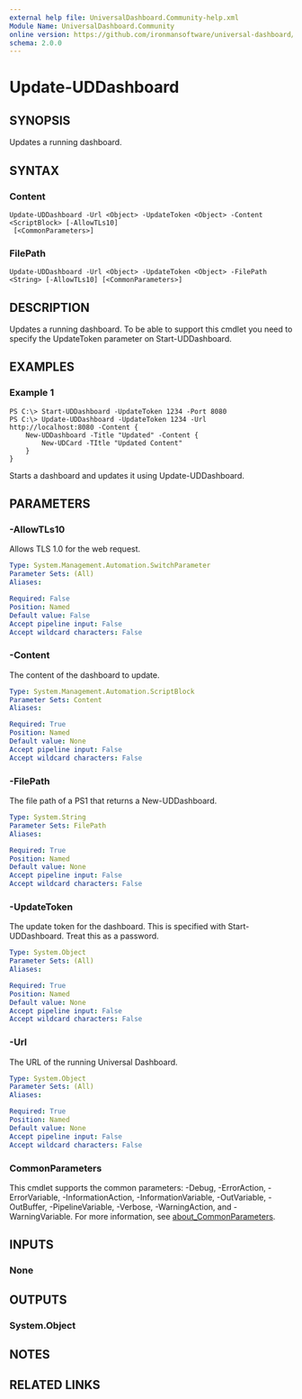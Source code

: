 ```yaml
---
external help file: UniversalDashboard.Community-help.xml
Module Name: UniversalDashboard.Community
online version: https://github.com/ironmansoftware/universal-dashboard/blob/master/src/UniversalDashboard/Help/New-UDTreeView.md
schema: 2.0.0
---
```


# Update-UDDashboard

## SYNOPSIS
Updates a running dashboard.

## SYNTAX

### Content
```
Update-UDDashboard -Url <Object> -UpdateToken <Object> -Content <ScriptBlock> [-AllowTLs10]
 [<CommonParameters>]
```

### FilePath
```
Update-UDDashboard -Url <Object> -UpdateToken <Object> -FilePath <String> [-AllowTLs10] [<CommonParameters>]
```

## DESCRIPTION
Updates a running dashboard.
To be able to support this cmdlet you need to specify the UpdateToken parameter on Start-UDDashboard.

## EXAMPLES

### Example 1
```
PS C:\> Start-UDDashboard -UpdateToken 1234 -Port 8080
PS C:\> Update-UDDashboard -UpdateToken 1234 -Url http://localhost:8080 -Content {
    New-UDDashboard -Title "Updated" -Content {
        New-UDCard -TItle "Updated Content"
    }
}
```

Starts a dashboard and updates it using Update-UDDashboard.

## PARAMETERS

### -AllowTLs10
Allows TLS 1.0 for the web request.

```yaml
Type: System.Management.Automation.SwitchParameter
Parameter Sets: (All)
Aliases:

Required: False
Position: Named
Default value: False
Accept pipeline input: False
Accept wildcard characters: False
```

### -Content
The content of the dashboard to update.

```yaml
Type: System.Management.Automation.ScriptBlock
Parameter Sets: Content
Aliases:

Required: True
Position: Named
Default value: None
Accept pipeline input: False
Accept wildcard characters: False
```

### -FilePath
The file path of a PS1 that returns a New-UDDashboard.

```yaml
Type: System.String
Parameter Sets: FilePath
Aliases:

Required: True
Position: Named
Default value: None
Accept pipeline input: False
Accept wildcard characters: False
```

### -UpdateToken
The update token for the dashboard.
This is specified with Start-UDDashboard.
Treat this as a password.

```yaml
Type: System.Object
Parameter Sets: (All)
Aliases:

Required: True
Position: Named
Default value: None
Accept pipeline input: False
Accept wildcard characters: False
```

### -Url
The URL of the running Universal Dashboard.

```yaml
Type: System.Object
Parameter Sets: (All)
Aliases:

Required: True
Position: Named
Default value: None
Accept pipeline input: False
Accept wildcard characters: False
```

### CommonParameters
This cmdlet supports the common parameters: -Debug, -ErrorAction, -ErrorVariable, -InformationAction, -InformationVariable, -OutVariable, -OutBuffer, -PipelineVariable, -Verbose, -WarningAction, and -WarningVariable. For more information, see [about_CommonParameters](http://go.microsoft.com/fwlink/?LinkID=113216).

## INPUTS

### None
## OUTPUTS

### System.Object
## NOTES

## RELATED LINKS
